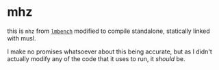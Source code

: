 # mhz

this is `mhz` from [`lmbench`](https://github.com/intel/lmbench) modified to
compile standalone, statically linked with musl.

I make no promises whatsoever about this being accurate, but as I didn't actually
modify any of the code that it uses to run, it *should* be.
